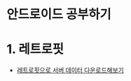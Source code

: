 # 안드로이드 공부하기

# 1. 레트로핏

 - [레트로핏으로 서버 데이터 다운로드해보기](http://github.com/pleasantlife/SayHelloToAndroid/)
